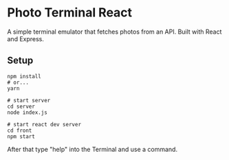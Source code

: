 # Photo Terminal React
A simple terminal emulator that fetches photos from an API. Built with React and Express.

## Setup
```
npm install
# or...
yarn

# start server
cd server
node index.js

# start react dev server
cd front
npm start

```

After that type "help" into the Terminal and use a command.